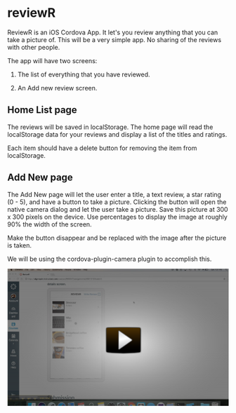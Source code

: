 # reviewR

ReviewR is an iOS Cordova App. It let's you review anything that you can take a picture of. This will be a very simple app. No sharing of the reviews with other people.

 

The app will have two screens:

1. The list of everything that you have reviewed.

2. An Add new review screen.

## Home List page

The reviews will be saved in localStorage. The home page will read the localStorage data for your reviews and display a list of the titles and ratings.

Each item should have a delete button for removing the item from localStorage.

 

## Add New page

The Add New page will let the user enter a title, a text review, a star rating (0 - 5), and have a button to take a picture. Clicking the button will open the native camera dialog and let the user take a picture. Save this picture at 300 x 300 pixels on the device. Use percentages to display the image at roughly 90% the width of the screen. 

Make the button disappear and be replaced with the image after the picture is taken.

We will be using the cordova-plugin-camera plugin to accomplish this.


[![IMAGE ALT TEXT HERE](https://raw.githubusercontent.com/maci0182/reviewR/master/www/img/Screen%20Shot%202017-04-15%20at%207.48.29%20PM.png)](https://www.screencast.com/t/JQQzkJlWr)
